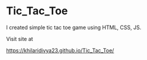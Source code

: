 # Tic_Tac_Toe
I created simple tic tac toe game using HTML, CSS, JS.

Visit site at

https://khilaridivya23.github.io/Tic_Tac_Toe/

